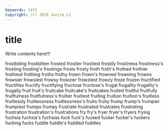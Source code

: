 ```yaml
---
Keywords: 1472
Copyright: (C) 2020 Junjie Li
---
```


# title

Write contents here!!!

frostbiting 
frostbitten 
frosted 
frostier 
frostiest 
frostily
frostiness 
frostiness's 
frosting 
frosting's 
frostings 
frosts 
frosty 
froth 
froth's 
frothed
frothier 
frothiest 
frothing 
froths 
frothy 
frown 
frown's 
frowned 
frowning 
frowns
frowsier 
frowsiest 
frowsy 
frowzier 
frowziest 
frowzy 
froze 
frozen 
fructified 
fructifies
fructify 
fructifying 
fructose 
fructose's 
frugal 
frugality 
frugality's 
frugally 
fruit 
fruit's
fruitcake 
fruitcake's 
fruitcakes 
fruited 
fruitful 
fruitfully 
fruitfulness 
fruitfulness's 
fruitier 
fruitiest
fruiting 
fruition 
fruition's 
fruitless 
fruitlessly 
fruitlessness 
fruitlessness's 
fruits 
fruity 
frump
frump's 
frumpier 
frumpiest 
frumps 
frumpy 
frustrate 
frustrated 
frustrates 
frustrating 
frustration
frustration's 
frustrations 
fry 
fry's 
fryer 
fryer's 
fryers 
frying 
fuchsia 
fuchsia's
fuchsias 
fuck 
fuck's 
fucked 
fucker 
fucker's 
fuckers 
fucking 
fucks 
fuddle
fuddle's 
fuddled 
fuddles 
